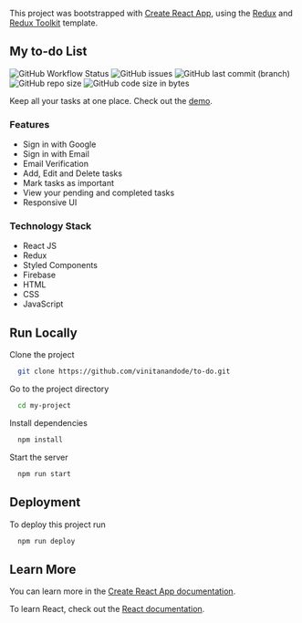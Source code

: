 This project was bootstrapped with [Create React App](https://github.com/facebook/create-react-app), using the [Redux](https://redux.js.org/) and [Redux Toolkit](https://redux-toolkit.js.org/) template. 

## My to-do List
<img alt="GitHub Workflow Status" src="https://img.shields.io/github/workflow/status/vinitanandode/to-do/My%20to-do%20List%20CI"> <img alt="GitHub issues" src="https://img.shields.io/github/issues/vinitanandode/to-do"> <img alt="GitHub last commit (branch)" src="https://img.shields.io/github/last-commit/vinitanandode/to-do/master"> <img alt="GitHub repo size" src="https://img.shields.io/github/repo-size/vinitanandode/to-do"> <img alt="GitHub code size in bytes" src="https://img.shields.io/github/languages/code-size/vinitanandode/to-do">

Keep all your tasks at one place. Check out the [demo](https://vinitanandode.github.io/to-do/).

### Features

- Sign in with Google
- Sign in with Email
- Email Verification
- Add, Edit and Delete tasks
- Mark tasks as important
- View your pending and completed tasks
- Responsive UI

### Technology Stack

* React JS
* Redux
* Styled Components
* Firebase
* HTML
* CSS
* JavaScript

## Run Locally

Clone the project

```bash
  git clone https://github.com/vinitanandode/to-do.git
```

Go to the project directory

```bash
  cd my-project
```

Install dependencies

```bash
  npm install
```

Start the server

```bash
  npm run start
```

## Deployment

To deploy this project run

```bash
  npm run deploy
```


## Learn More

You can learn more in the [Create React App documentation](https://facebook.github.io/create-react-app/docs/getting-started).

To learn React, check out the [React documentation](https://reactjs.org/).
